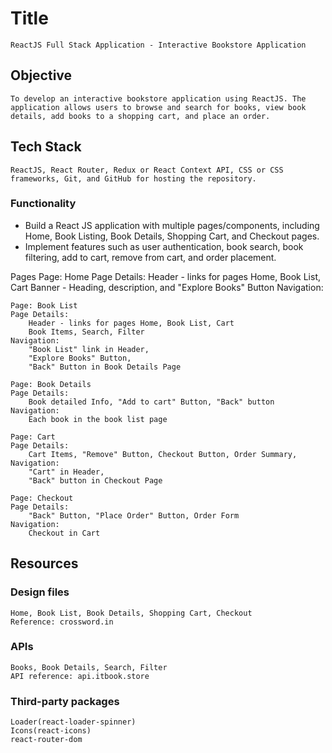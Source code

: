# Title
    ReactJS Full Stack Application - Interactive Bookstore Application

## Objective
    To develop an interactive bookstore application using ReactJS. The application allows users to browse and search for books, view book details, add books to a shopping cart, and place an order.

## Tech Stack
    ReactJS, React Router, Redux or React Context API, CSS or CSS frameworks, Git, and GitHub for hosting the repository.

### Functionality
*   Build a React JS application with multiple  pages/components, including Home, Book Listing, Book Details, Shopping Cart, and Checkout pages.
*   Implement features such as user authentication, book search, book filtering, add to cart, remove from cart, and order placement.

Pages
    Page: Home
    Page Details:
        Header - links for pages Home, Book List, Cart
        Banner - Heading, description, and "Explore Books" Button
    Navigation:

    Page: Book List
    Page Details:
        Header - links for pages Home, Book List, Cart
        Book Items, Search, Filter
    Navigation:
        "Book List" link in Header,
        "Explore Books" Button,
        "Back" Button in Book Details Page

    Page: Book Details
    Page Details: 
        Book detailed Info, "Add to cart" Button, "Back" button
    Navigation:
        Each book in the book list page

    Page: Cart
    Page Details: 
        Cart Items, "Remove" Button, Checkout Button, Order Summary,
    Navigation:
        "Cart" in Header,
        "Back" button in Checkout Page

    Page: Checkout
    Page Details: 
        "Back" Button, "Place Order" Button, Order Form
    Navigation: 
        Checkout in Cart

## Resources

### Design files
    Home, Book List, Book Details, Shopping Cart, Checkout
    Reference: crossword.in

### APIs
    Books, Book Details, Search, Filter
    API reference: api.itbook.store

### Third-party packages
    Loader(react-loader-spinner)
    Icons(react-icons)
    react-router-dom
